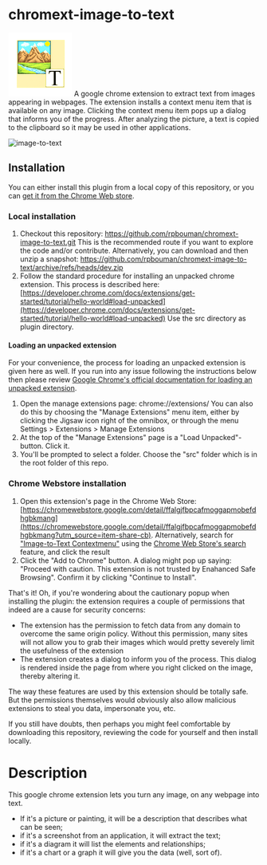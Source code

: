 # chromext-image-to-text
<img alt="Image to Text icon" src="src/images/icon128x128.png?raw=true" align=left/> A google chrome extension to extract text from images appearing in webpages. The extension installs a context menu item that is available on any image. Clicking the context menu item pops up a dialog that informs you of the progress. After analyzing the picture, a text is copied to the clipboard so it may be used in other applications.

<img width="1280" height="800" alt="image-to-text" src="https://github.com/user-attachments/assets/15b05848-6811-484f-9bb8-fb17671670db" />

## Installation

You can either install this plugin from a local copy of this repository, or you can [get it from the Chrome Web store](https://chromewebstore.google.com/detail/ffalgjfbpcafmoggapmobefdhgbkmang?utm_source=item-share-cb).

### Local installation
1) Checkout this repository: https://github.com/rpbouman/chromext-image-to-text.git This is the recommended route if you want to explore the code and/or contribute. Alternatively, you can download and then unzip a snapshot: https://github.com/rpbouman/chromext-image-to-text/archive/refs/heads/dev.zip  
2) Follow the standard procedure for installing an unpacked chrome extension. This process is described here: [https://developer.chrome.com/docs/extensions/get-started/tutorial/hello-world#load-unpacked](https://developer.chrome.com/docs/extensions/get-started/tutorial/hello-world#load-unpacked) Use the src directory as plugin directory. 

#### Loading an unpacked extension
For your convenience, the process for loading an unpacked extension is given here as well. If you run into any issue following the instructions below then please review [Google Chrome's official documentation for loading an unpacked extension](https://developer.chrome.com/docs/extensions/get-started/tutorial/hello-world#load-unpacked).
1) Open the manage extensions page: chrome://extensions/ You can also do this by choosing the "Manage Extensions" menu item, either by clicking the Jigsaw icon right of the omnibox, or through the menu Settings > Extensions > Manage Extensions
2) At the top of the "Manage Extensions" page is a "Load Unpacked"-button. Click it.
3) You'll be prompted to select a folder. Choose the "src" folder which is in the root folder of this repo.

### Chrome Webstore installation
1) Open this extension's page in the Chrome Web Store: [https://chromewebstore.google.com/detail/ffalgjfbpcafmoggapmobefdhgbkmang](https://chromewebstore.google.com/detail/ffalgjfbpcafmoggapmobefdhgbkmang?utm_source=item-share-cb). Alternatively, search for ["Image-to-Text Contextmenu"](https://chromewebstore.google.com/search/Image-to-Text%20Contextmenu) using the [Chrome Web Store's search](https://chromewebstore.google.com/search) feature, and click the result
2) Click the "Add to Chrome" button. A dialog might pop up saying: "Proceed with caution. This extension is not trusted by Enahanced Safe Browsing". Confirm it by clicking "Continue to Install".

That's it! Oh, if you're wondering about the cautionary popup when installing the plugin: the extension requires a couple of permissions that indeed are a cause for security concerns:
- The extension has the permission to fetch data from any domain to overcome the same origin policy. Without this permission, many sites will not allow you to grab their images which would pretty severely limit the usefulness of the extension 
- The extension creates a dialog to inform you of the process. This dialog is rendered inside the page from where you right clicked on the image, thereby altering it.

The way these features are used by this extension should be totally safe. But the permissions themselves would obviously also allow malicious extensions to steal you data, impersonate you, etc.

If you still have doubts, then perhaps you might feel comfortable by downloading this repository, reviewing the code for yourself and then install locally. 

# Description

This google chrome extension lets you turn any image, on any webpage into text. 
- If it's a picture or painting, it will be a description that describes what can be seen; 
- if it's a screenshot from an application, it will extract the text; 
- if it's a diagram it will list the elements and relationships; 
- if it's a chart or a graph it will give you the data (well, sort of). 
